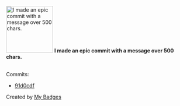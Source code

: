 <img src="https://my-badges.github.io/my-badges/epic-commit.png" alt="I made an epic commit with a message over 500 chars." title="I made an epic commit with a message over 500 chars." width="128">
<strong>I made an epic commit with a message over 500 chars.</strong>
<br><br>

Commits:

- <a href="https://github.com/pr0b3r7/win32/commit/91d0cdfb240ccd2f71ef5501f31010ded2f89f1b">91d0cdf</a>


Created by <a href="https://github.com/my-badges/my-badges">My Badges</a>